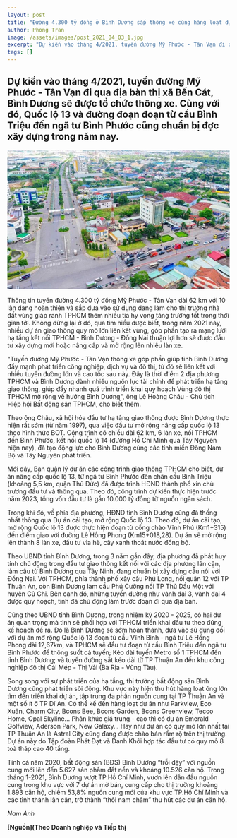 ```yaml
---
layout: post
title: "Đường 4.300 tỷ đồng ở Bình Dương sắp thông xe cùng hàng loạt dự án giao thông quy mô lớn kết nối TPHCM - Bình Dương sẽ được đầu tư trong năm 2021"
author: Phong Tran
image: /assets/images/post_2021_04_03_1.jpg
excerpt: "Dự kiến vào tháng 4/2021, tuyến đường Mỹ Phước - Tân Vạn đi qua địa bàn thị xã Bến Cát, Bình Dương sẽ được tổ chức thông xe. Cùng với đó, Quốc lộ 13 và đường đoạn đoạn từ cầu Bình Triệu đến ngã tư Bình Phước cũng chuẩn bị đợc xây dựng trong năm nay."
tags: []
---
```


## **Dự kiến vào tháng 4/2021, tuyến đường Mỹ Phước - Tân Vạn đi qua địa bàn thị xã Bến Cát, Bình Dương sẽ được tổ chức thông xe. Cùng với đó, Quốc lộ 13 và đường đoạn đoạn từ cầu Bình Triệu đến ngã tư Bình Phước cũng chuẩn bị đợc xây dựng trong năm nay.**

<img alt="Tuyến đường Mỹ Phước - Tân Vạn" src="/assets/images/post_2021_04_03_1.jpg" width="800"/>

Thông tin tuyến đường 4.300 tỷ đồng Mỹ Phước - Tân Vạn dài 62 km với 10 làn đang hoàn thiện và sắp đưa vào sử dụng đang làm cho thị trường nhà đất vùng giáp ranh TPHCM thêm nhiều tia hy vọng tăng trưởng tốt trong thời gian tới. Không dừng lại ở đó, qua tìm hiểu được biết, trong năm 2021 này, nhiều dự án giao thông quy mô lớn liên kết vùng, góp phần tạo ra mạng lưới hạ tầng kết nối TPHCM - Bình Dương - Đồng Nai thuận lợi hơn sẽ được đầu tư xây dựng mới hoặc nâng cấp và mở rộng lên nhiều làn xe.

"Tuyến đường Mỹ Phước - Tân Vạn thông xe góp phần giúp tỉnh Bình Dương đẩy mạnh phát triển công nghiệp, dịch vụ và đô thị, từ đó sẽ liên kết với nhiều tuyến đường lớn và cao tốc sau này. Đây là thời điểm 2 địa phương TPHCM và Bình Dương dành nhiều nguồn lực tài chính để phát triển hạ tầng giao thông, giúp đẩy nhanh quá trình triển khai quy hoạch Vùng đô thị TPHCM mở rộng về hướng Bình Dương", ông Lê Hoàng Châu - Chủ tịch Hiệp hội Bất động sản TPHCM, cho biết thêm.

Theo ông Châu, xã hội hóa đầu tư hạ tầng giao thông được Bình Dương thực hiện rất sớm (từ năm 1997), qua việc đầu tư mở rộng nâng cấp quốc lộ 13 theo hình thức BOT. Công trình có chiều dài 62 km, 6 làn xe, nối TPHCM đến Bình Phước, kết nối quốc lộ 14 (đường Hồ Chí Minh qua Tây Nguyên hiện nay), đã tạo động lực cho Bình Dương cùng các tỉnh miền Ðông Nam Bộ và Tây Nguyên phát triển.

Mới đây, Ban quản lý dự án các công trình giao thông TPHCM cho biết, dự án nâng cấp quốc lộ 13, từ ngã tư Bình Phước đến chân cầu Bình Triệu (khoảng 5,5 km, quận Thủ Đức) đã được trình HĐND thành phố xin chủ trương đầu tư và thông qua. Theo đó, công trình dự kiến thực hiện trước năm 2023, tổng vốn đầu tư là gần 10.000 tỷ đồng từ nguồn ngân sách.

Trong khi đó, về phía địa phương, HĐND tỉnh Bình Dương cũng đã thống nhất thông qua Dự án cải tạo, mở rộng Quốc lộ 13. Theo đó, dự án cải tạo, mở rộng Quốc lộ 13 được thực hiện đoạn từ cổng chào Vĩnh Phú (Km1+315) đến điểm giao với đường Lê Hồng Phong (Km15+018,28). Dự án sẽ mở rộng lên thành 8 làn xe, đầu tư vỉa hè, cây xanh thoát nước đồng bộ.

Theo UBND tỉnh Bình Dương, trong 3 năm gần đây, địa phương đã phát huy tính chủ động trong đầu tư giao thông kết nối với các địa phương lân cận, làm cầu từ Bình Dương qua Tây Ninh, đang chuẩn bị xây dựng cầu nối với Ðồng Nai. Với TPHCM, phía thành phố xây cầu Phú Long, nối quận 12 với TP Thuận An, còn Bình Dương làm cầu Phú Cường nối TP Thủ Dầu Một với huyện Củ Chi. Bên cạnh đó, những tuyến đường như vành đai 3, vành đai 4 được quy hoạch, tỉnh đã chủ động làm trước đoạn đi qua địa bàn. 

Cũng theo UBND tỉnh Bình Dương, trong nhiệm kỳ 2020 - 2025, có hai dự án quan trọng mà tỉnh sẽ phối hợp với TPHCM triển khai đầu tư theo đúng kế hoạch đề ra. Đó là Bình Dương sẽ sớm hoàn thành, đưa vào sử dụng đối với dự án mở rộng Quốc lộ 13 đoạn từ cầu Vĩnh Bình - ngã tư Lê Hồng Phong dài 12,67km, và TPHCM sẽ đầu tư đoạn từ cầu Bình Triệu đến ngã tư Bình Phước để thông suốt cả tuyến; Kéo dài tuyến Metro số 1 TPHCM đến tỉnh Bình Dương; và tuyến đường sắt kéo dài từ TP Thuận An đến khu công nghiệp đô thị Cái Mép - Thị Vải (Bà Rịa - Vũng Tàu).

Song song với sự phát triển của hạ tầng,  thị trường bất động sản Bình Dương cũng phát triển sôi động. Khu vực này hiện thu hút hàng loạt ông lớn tìm đến triển khai dự án, tập trung đa phần nguồn cung tại TP Thuận An và một số ít ở TP Dĩ An. Có thể kể đến hàng loạt dự án như Parkview, Eco Xuân, Charm City, Bcons Bee, Bcons Garden, Bcons Greenview, Tecco Home, Opal Skyline... Phân khúc giá trung - cao thì có dự án Emerald Golfview, Aderson Park, New Galaxy… Hay như dự án có quy mô lớn nhất tại TP Thuận An là Astral City cũng đang được chào bán rầm rộ trên thị trường. Dự án này do Tập đoàn Phát Đạt và Danh Khôi hợp tác đầu tư có quy mô 8 toà tháp cao 40 tầng.

Tính cả năm 2020, bất động sản (BĐS) Bình Dương “trỗi dậy” với nguồn cung mới lên đến 5.627 sản phẩm đất nền và khoảng 10.526 căn hộ. Trong tháng 1-2021, Bình Dương vượt TP.Hồ Chí Minh, vươn lên dẫn đầu nguồn cung trong khu vực với 7 dự án mở bán, cung cấp cho thị trường khoảng 1.893 căn hộ, chiếm 53,8% nguồn cung mới của khu vực TP.Hồ Chí Minh và các tỉnh thành lân cận, trở thành “thỏi nam châm” thu hút các dự án căn hộ.

*Nam Anh*

**[Nguồn](Theo Doanh nghiệp và Tiếp thị** 